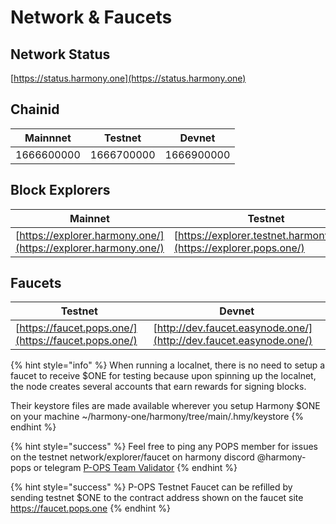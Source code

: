 # Network & Faucets

## Network Status

[https://status.harmony.one](https://status.harmony.one)

## Chainid

| Mainnnet   | Testnet    | Devnet     |
| ---------- | ---------- | ---------- |
| 1666600000 | 1666700000 | 1666900000 |

## Block Explorers

| Mainnet                                                        | Testnet                                                             | Devnet |
| -------------------------------------------------------------- | ------------------------------------------------------------------- | ------ |
| [https://explorer.harmony.one/](https://explorer.harmony.one/) | [https://explorer.testnet.harmony.one/](https://explorer.pops.one/) | None   |

## Faucets

| Testnet                                               | Devnet                                                             |
| ----------------------------------------------------- | ------------------------------------------------------------------ |
| [https://faucet.pops.one/](https://faucet.pops.one/)  | [http://dev.faucet.easynode.one/](http://dev.faucet.easynode.one/) |

{% hint style="info" %}
When running a localnet, there is no need to setup a faucet to receive $ONE for testing because upon spinning up the localnet, the node creates several accounts that earn rewards for signing blocks.

Their keystore files are made available wherever you setup Harmony $ONE on your machine \~/harmony-one/harmony/tree/main/.hmy/keystore
{% endhint %}

{% hint style="success" %}
Feel free to ping any POPS member for issues on the testnet network/explorer/faucet on harmony discord @harmony-pops or telegram [P-OPS Team Validator](https://t.me/POPS\_Team\_Validator)
{% endhint %}

{% hint style="success" %}
P-OPS Testnet Faucet can be refilled by sending testnet $ONE to the contract address shown on the faucet site https://faucet.pops.one
{% endhint %}
